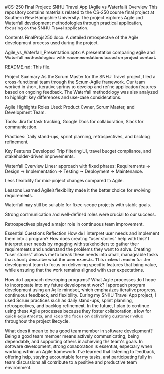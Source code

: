#CS-250 Final Project: SNHU Travel App (Agile vs Waterfall)
Overview
This repository contains materials related to the CS-250 course final project at Southern New Hampshire University. The project explores Agile and Waterfall development methodologies through practical application, focusing on the SNHU Travel application.

Contents
FinalProjs250.docx: A detailed retrospective of the Agile development process used during the project.

Agile_vs_Waterfall_Presentation.pptx: A presentation comparing Agile and Waterfall methodologies, with recommendations based on project context.

README.md: This file.

Project Summary
As the Scrum Master for the SNHU Travel project, I led a cross-functional team through the Scrum-Agile framework. Our team worked in short, iterative sprints to develop and refine application features based on ongoing feedback. The Waterfall methodology was also analyzed to highlight key differences and use-case considerations.

Agile Highlights
Roles Used: Product Owner, Scrum Master, and Development Team.

Tools: Jira for task tracking, Google Docs for collaboration, Slack for communication.

Practices: Daily stand-ups, sprint planning, retrospectives, and backlog refinement.

Key Features Developed: Trip filtering UI, travel budget compliance, and stakeholder-driven improvements.

Waterfall Overview
Linear approach with fixed phases: Requirements → Design → Implementation → Testing → Deployment → Maintenance.

Less flexibility for mid-project changes compared to Agile.

Lessons Learned
Agile’s flexibility made it the better choice for evolving requirements.

Waterfall may still be suitable for fixed-scope projects with stable goals.

Strong communication and well-defined roles were crucial to our success.

Retrospectives played a major role in continuous team improvement.

Essential Questions Reflection
How do I interpret user needs and implement them into a program? How does creating “user stories” help with this?
I interpret user needs by engaging with stakeholders to gather their requirements and understand the problems they want to solve. Creating “user stories” allows me to break these needs into small, manageable tasks that clearly describe what the user expects. This makes it easier for the development team to focus on delivering specific features that bring value, while ensuring that the work remains aligned with user expectations.

How do I approach developing programs? What Agile processes do I hope to incorporate into my future development work?
I approach program development using an Agile mindset, which emphasizes iterative progress, continuous feedback, and flexibility. During my SNHU Travel App project, I used Scrum practices such as daily stand-ups, sprint planning, retrospectives, and backlog refinement. In the future, I plan to continue using these Agile processes because they foster collaboration, allow for quick adjustments, and keep the focus on delivering customer value throughout the project lifecycle.

What does it mean to be a good team member in software development?
Being a good team member means actively communicating, being dependable, and supporting others in achieving the team's goals. In software development, strong collaboration is essential, especially when working within an Agile framework. I’ve learned that listening to feedback, offering help, staying accountable for my tasks, and participating fully in team discussions all contribute to a positive and productive team environment.
